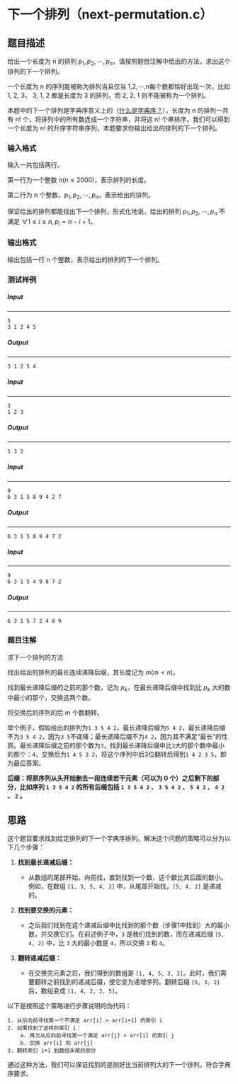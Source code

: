 # 下一个排列（next-permutation.c）

## 题目描述

给出一个长度为 n 的排列 $p_1,p_2,⋯,p_n$，请按照题目注解中给出的方法，求出这个排列的下一个排列。

一个长度为 n 的序列能被称为排列当且仅当 1,2,⋯,n每个数都恰好出现一次，比如 1, 2, 3， 3, 1, 2 都是长度为 3 的排列，而 2, 2, 1 则不能被称为一个排列。

本题中的下一个排列是字典序意义上的（[什么是字典序？](https://zh.wikipedia.org/zh-hans/字典序)），长度为 n 的排列一共有 n! 个，将排列中的所有数连成一个字符串，并将这 n! 个串排序，我们可以得到一个长度为 n! 的升序字符串序列，本题要求你输出给出的排列的下一个排列。

### 输入格式

输入一共包括两行。

第一行为一个整数 $n(n≤2000)$，表示排列的长度。

第二行为 n 个整数，$p_1,p_2,⋯,p_n$，表示给出的排列。

保证给出的排列都能找出下一个排列，形式化地说，给出的排列 $p_1,p_2,⋯,p_n$   不满足 $∀1≤i≤n,p_i=n−i+1$。

### 输出格式

输出包括一行 n 个整数，表示给出的排列的下一个排列。

### 测试样例

##### Input

------

```
5
3 1 2 4 5
```

##### Output

------

```
3 1 2 5 4
```

##### Input

------

```
3
1 2 3
```

##### Output

------

```
1 3 2
```

##### Input

------

```
9
6 3 1 5 8 9 4 2 7
```

##### Output

------

```
6 3 1 5 8 9 4 7 2
```

##### Input

------

```
9
6 3 1 5 4 9 8 7 2
```

##### Output

------

```
6 3 1 5 7 2 4 8 9
```

### 题目注解
求下一个排列的方法

找出给出的排列的最长连续递降后缀，其长度记为 $m(m<n)$。

找到最长递降后缀的之前的那个数，记为 $p_k$，在最长递降后缀中找到比 $p_k$ 大的数中最小的那个，交换这两个数。

将交换后的序列的后 m 个数翻转。

举个例子，假如给出的排列为`1 3 5 4 2`，最长递降后缀为`5 4 2`，最长递降后缀不为`3 5 4 2`，因为`3 5`不递降；最长递降后缀不为`4 2`，因为其不满足“最长”的性质。最长递降后缀之前的那个数为`3`，找到最长递降后缀中比`3`大的那个数中最小的那个：`4`，交换后为`1 4 5 3 2`，将这个序列中后3位翻转后得到`1 4 2 3 5`，即为最后答案。

**后缀：将原序列从头开始删去一段连续若干元素（可以为 0 个）之后剩下的部分，比如序列 `1 3 5 4 2` 的所有后缀包括 `1 3 5 4 2` 、 `3 5 4 2` 、 `5 4 2` 、 `4 2` 、 `2` 。**



## 思路

这个题目要求找到给定排列的下一个字典序排列。解决这个问题的策略可以分为以下几个步骤：

1. **找到最长递减后缀：**
    - 从数组的尾部开始，向前找，直到找到一个数，这个数比其后面的数小。例如，在数组 `[1, 3, 5, 4, 2]` 中，从尾部开始找，`[5, 4, 2]` 是递减的。

2. **找到要交换的元素：**
    - 之后我们找到在这个递减后缀中比找到的那个数（步骤1中找到）大的最小数，并交换它们。在前述例子中，`3` 是我们找到的数，而在递减后缀 `[5, 4, 2]` 中，比 `3` 大的最小数是 `4`，所以交换 `3` 和 `4`。

3. **翻转递减后缀：**
    - 在交换完元素之后，我们得到的数组是 `[1, 4, 5, 3, 2]`。此时，我们需要翻转之前找到的递减后缀，使它变为递增序列。翻转后缀 `[5, 3, 2]` 后，数组变成 `[1, 4, 2, 3, 5]`。

以下是按照这个策略进行步骤说明的伪代码：

```plaintext
1. 从后向前寻找第一个不满足 arr[i] > arr[i+1] 的索引 i
2. 如果找到了这样的索引 i：
    a. 再次从后向前寻找第一个满足 arr[j] > arr[i] 的索引 j
    b. 交换 arr[i] 和 arr[j]
3. 翻转索引 i+1 到数组末尾的部分
```

通过这种方法，我们可以保证找到的是刚好比当前排列大的下一个排列，符合字典序要求。